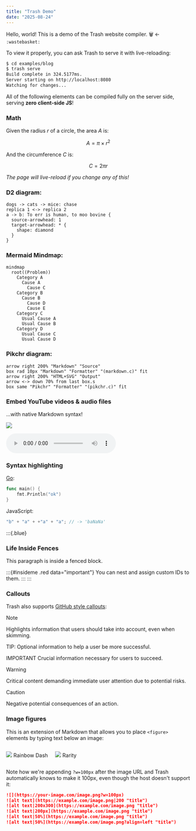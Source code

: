 ```yaml
---
title: "Trash Demo"
date: "2025-08-24"
---
```


Hello, world! This is a demo of the Trash website compiler. :wastebasket: <- `:wastebasket:`

To view it properly, you can ask Trash to serve it with live-reloading:

```bash
$ cd examples/blog
$ trash serve
Build complete in 324.5177ms.
Server starting on http://localhost:8080
Watching for changes...
```

All of the following elements can be compiled fully on the server side, serving **zero client-side JS**!

### Math

Given the radius $r$ of a circle, the area $A$ is:

$$
A = \pi \times r^2
$$

And the circumference $C$ is:

$$
C = 2 \pi r
$$

_The page will live-reload if you change any of this!_

### D2 diagram:

```d2
dogs -> cats -> mice: chase
replica 1 <-> replica 2
a -> b: To err is human, to moo bovine {
  source-arrowhead: 1
  target-arrowhead: * {
    shape: diamond
  }
}
```

### Mermaid Mindmap:

```mermaid
mindmap
  root((Problem))
    Category A
      Cause A
        Cause C
    Category B
      Cause B
        Cause D
        Cause E
    Category C
      Usual Cause A
      Usual Cause B
    Category D
      Usual Cause C
      Usual Cause D
```

### Pikchr diagram:

```pikchr
arrow right 200% "Markdown" "Source"
box rad 10px "Markdown" "Formatter" "(markdown.c)" fit
arrow right 200% "HTML+SVG" "Output"
arrow <-> down 70% from last box.s
box same "Pikchr" "Formatter" "(pikchr.c)" fit
```

### Embed YouTube videos & audio files

...with native Markdown syntax!

![](https://www.youtube.com/watch?v=dQw4w9WgXcQ)

![](https://files.catbox.moe/cypg0m.mp3)

### Syntax highlighting

[Go](https://go.dev/):

```go
func main() {
    fmt.Println("ok")
}

```

JavaScript:

```js
"b" + "a" + +"a" + "a"; // -> 'baNaNa'
```

:::{.blue}

### Life Inside Fences

This paragraph is inside a fenced block.

:::{#insideme .red data="important"}
You can nest and assign custom IDs to them.
:::
:::

### Callouts

Trash also supports [GitHub style callouts](https://github.com/orgs/community/discussions/16925):

> [!NOTE]  
> Highlights information that users should take into account, even when skimming.

TIP: Optional information to help a user be more successful.

IMPORTANT
Crucial information necessary for users to succeed.

> [!WARNING]  
> Critical content demanding immediate user attention due to potential risks.

> [!CAUTION]
> Negative potential consequences of an action.

### Image figures

This is an extension of Markdown that allows you to place `<figure>` elements by typing text below an image:

<div style="display:flex; gap:20px; align-items:center;">
  <div>

![](https://files.catbox.moe/jlqfik.png?w=100px)
Rainbow Dash

  </div>
  <div>

![](https://files.catbox.moe/xu3ax5.png?w=100px)
Rarity

  </div>
</div>

Note how we're appending `?w=100px` after the image URL and Trash automatically knows to make it 100px, even though the host doesn't support it:

```markdown
![](https://your-image.com/image.png?w=100px)
![alt text](https://example.com/image.png|200 "title")
![alt text|200x300](https://example.com/image.png "title")
![alt text|200px](https://example.com/image.png "title")
![alt text|50%](https://example.com/image.png "title")
![alt text|50%](https://example.com/image.png?align=left "title")
```
